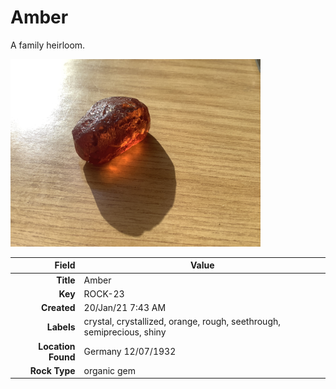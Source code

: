 # Amber
A family heirloom.




<img height="300px" src="10045.jpg"/>

|       Field | Value                   |
|------------:|-------------------------|
|   **Title** | Amber |
|     **Key** | ROCK-23 |
| **Created** | 20/Jan/21 7:43 AM |
| **Labels** | crystal, crystallized, orange, rough, seethrough, semiprecious, shiny |
| **Location Found** | Germany 12/07/1932 |
| **Rock Type** | organic gem |

        